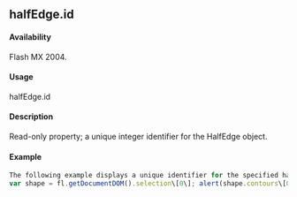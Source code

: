 ## halfEdge.id

#### Availability

Flash MX 2004.

#### Usage

halfEdge.id

#### Description

Read-only property; a unique integer identifier for the HalfEdge object.

#### Example

```javascript
The following example displays a unique identifier for the specified half edge in the Output panel:
var shape = fl.getDocumentDOM().selection\[0\]; alert(shape.contours\[0\].getHalfEdge().id);

```